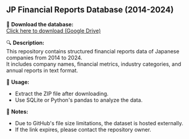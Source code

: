 ## JP Financial Reports Database (2014-2024)

📂 **Download the database:**  
[Click here to download (Google Drive)](https://drive.google.com/file/d/1Gay9i22WFLligV_5Fg1FqXhlkHLJXjs2/view?usp=sharing)

🔍 **Description:**  
This repository contains structured financial reports data of Japanese companies from 2014 to 2024.  
It includes company names, financial metrics, industry categories, and annual reports in text format.

📜 **Usage:**  
- Extract the ZIP file after downloading.
- Use SQLite or Python's pandas to analyze the data.

📌 **Notes:**  
- Due to GitHub's file size limitations, the dataset is hosted externally.
- If the link expires, please contact the repository owner.

